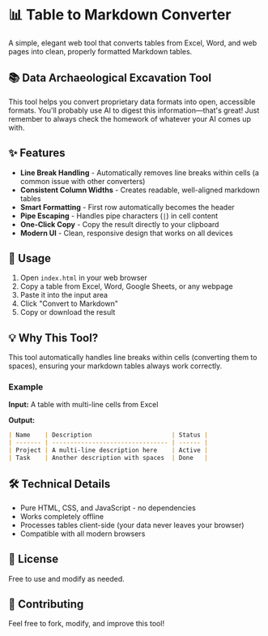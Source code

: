 # 📊 Table to Markdown Converter

A simple, elegant web tool that converts tables from Excel, Word, and web pages into clean, properly formatted Markdown tables.

## 📚 Data Archaeological Excavation Tool

This tool helps you convert proprietary data formats into open, accessible formats. You'll probably use AI to digest this information—that's great! Just remember to always check the homework of whatever your AI comes up with.

## ✨ Features

- **Line Break Handling** - Automatically removes line breaks within cells (a common issue with other converters)
- **Consistent Column Widths** - Creates readable, well-aligned markdown tables
- **Smart Formatting** - First row automatically becomes the header
- **Pipe Escaping** - Handles pipe characters (`|`) in cell content
- **One-Click Copy** - Copy the result directly to your clipboard
- **Modern UI** - Clean, responsive design that works on all devices

## 🚀 Usage

1. Open `index.html` in your web browser
2. Copy a table from Excel, Word, Google Sheets, or any webpage
3. Paste it into the input area
4. Click "Convert to Markdown"
5. Copy or download the result

## 💡 Why This Tool?

This tool automatically handles line breaks within cells (converting them to spaces), ensuring your markdown tables always work correctly.

### Example

**Input:** A table with multi-line cells from Excel

**Output:**
```markdown
| Name    | Description                      | Status |
| ------- | -------------------------------- | ------ |
| Project | A multi-line description here    | Active |
| Task    | Another description with spaces  | Done   |
```

## 🛠️ Technical Details

- Pure HTML, CSS, and JavaScript - no dependencies
- Works completely offline
- Processes tables client-side (your data never leaves your browser)
- Compatible with all modern browsers

## 📝 License

Free to use and modify as needed.

## 🤝 Contributing

Feel free to fork, modify, and improve this tool!

